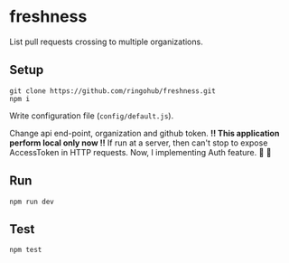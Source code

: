 # freshness
List pull requests crossing to multiple organizations.

## Setup

```
git clone https://github.com/ringohub/freshness.git
npm i
```

Write configuration file (`config/default.js`).

Change api end-point, organization and github token.
**!! This application perform local only now !!**
If run at a server, then can't stop to expose AccessToken in HTTP requests.
Now, I implementing Auth feature. :bow: :pray:

## Run

```
npm run dev
```

## Test

```
npm test
```
